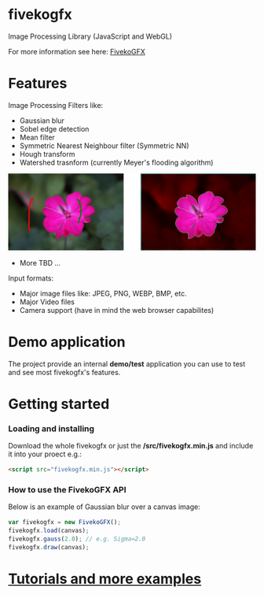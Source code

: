 # fivekogfx
Image Processing Library (JavaScript and WebGL)

For more information see here: [FivekoGFX](http://fiveko.com/)

# Features
Image Processing Filters like:
 - Gaussian blur
 - Sobel edge detection
 - Mean filter
 - Symmetric Nearest Neighbour filter (Symmetric NN)
 - Hough transform
 - Watershed trasnform (currently Meyer's flooding algorithm)
 
 ![Alt text](assets/Watershed.png?raw=true "Meyer's flooding algorithm")
 
 - More TBD ...
 
Input formats:
 - Major image files like: JPEG, PNG, WEBP, BMP, etc. 
 - Major Video files
 - Camera support (have in mind the web browser capabilites)
 
 # Demo application
 The project provide an internal **demo/test** application you can use to test and see most fivekogfx's features.
 
# Getting started
### Loading and installing 
Download the whole fivekogfx or just the **/src/fivekogfx.min.js** and include it into your proect e.g.:

```html
<script src="fivekogfx.min.js"></script>
```
### How to use the FivekoGFX API
Below is an example of Gaussian blur over a canvas image:

```javascript
var fivekogfx = new FivekoGFX();
fivekogfx.load(canvas);
fivekogfx.gauss(2.0); // e.g. Sigma=2.0
fivekogfx.draw(canvas);
``` 
 # [Tutorials and more examples](http://fiveko.com/tutorials/image-processing/)
